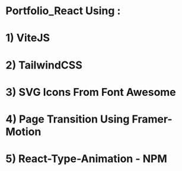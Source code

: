# Portfolio_React Using : 

# 1) ViteJS
# 2) TailwindCSS
# 3) SVG Icons From Font Awesome
# 4) Page Transition Using Framer-Motion
# 5) React-Type-Animation - NPM

